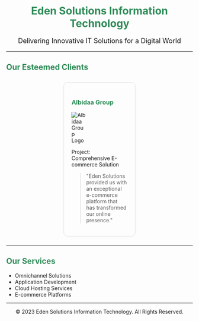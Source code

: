 <h1 style="color: #2E8B57; text-align: center;">Eden Solutions Information Technology</h1>

<p style="font-size: 18px; text-align: center;">Delivering Innovative IT Solutions for a Digital World</p>

<hr>

<h2 style="color: #2E8B57;">Our Esteemed Clients</h2>

<div style="display: flex; flex-wrap: wrap; justify-content: space-around;">
  <div style="width: 30%; margin: 10px; padding: 20px; border: 1px solid #ddd; border-radius: 10px;">
    <h3 style="color: #2E8B57;">Albidaa Group</h3>
    <img src="https://albidaa.com/wp-content/uploads/2022/09/albidaa-logo-e1664285879840.jpg" alt="Albidaa Group Logo" style="max-width: 25%;">
    <p>Project: Comprehensive E-commerce Solution</p>
    <blockquote>"Eden Solutions provided us with an exceptional e-commerce platform that has transformed our online presence."</blockquote>
  </div>
  
  <!-- Repeat the above block for each client -->

</div>

<hr>

<h2 style="color: #2E8B57;">Our Services</h2>

<ul>
  <li>Omnichannel Solutions</li>
  <li>Application Development</li>
  <li>Cloud Hosting Services</li>
  <li>E-commerce Platforms</li>
  <!-- Add more services as needed -->
</ul>

<hr>

<p style="text-align: center;">© 2023 Eden Solutions Information Technology. All Rights Reserved.</p>
